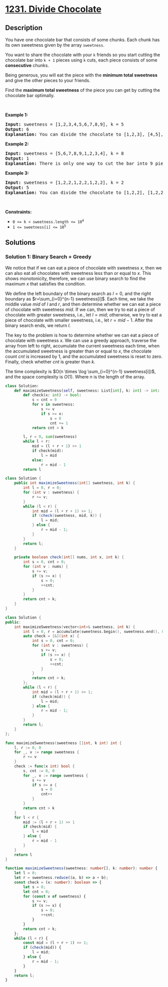 # [1231. Divide Chocolate](https://leetcode.com/problems/divide-chocolate)


## Description

<p>You have one chocolate bar that consists of some chunks. Each chunk has its own sweetness given by the array&nbsp;<code>sweetness</code>.</p>

<p>You want to share the chocolate with your <code>k</code>&nbsp;friends so you start cutting the chocolate bar into <code>k + 1</code>&nbsp;pieces using&nbsp;<code>k</code>&nbsp;cuts, each piece consists of some <strong>consecutive</strong> chunks.</p>

<p>Being generous, you will eat the piece with the <strong>minimum total sweetness</strong> and give the other pieces to your friends.</p>

<p>Find the <strong>maximum total sweetness</strong> of the&nbsp;piece you can get by cutting the chocolate bar optimally.</p>

<p>&nbsp;</p>
<p><strong class="example">Example 1:</strong></p>

<pre>
<strong>Input:</strong> sweetness = [1,2,3,4,5,6,7,8,9], k = 5
<strong>Output:</strong> 6
<b>Explanation: </b>You can divide the chocolate to [1,2,3], [4,5], [6], [7], [8], [9]
</pre>

<p><strong class="example">Example 2:</strong></p>

<pre>
<strong>Input:</strong> sweetness = [5,6,7,8,9,1,2,3,4], k = 8
<strong>Output:</strong> 1
<b>Explanation: </b>There is only one way to cut the bar into 9 pieces.
</pre>

<p><strong class="example">Example 3:</strong></p>

<pre>
<strong>Input:</strong> sweetness = [1,2,2,1,2,2,1,2,2], k = 2
<strong>Output:</strong> 5
<b>Explanation: </b>You can divide the chocolate to [1,2,2], [1,2,2], [1,2,2]
</pre>

<p>&nbsp;</p>
<p><strong>Constraints:</strong></p>

<ul>
	<li><code>0 &lt;= k &lt; sweetness.length &lt;= 10<sup>4</sup></code></li>
	<li><code>1 &lt;= sweetness[i] &lt;= 10<sup>5</sup></code></li>
</ul>

## Solutions

### Solution 1: Binary Search + Greedy

We notice that if we can eat a piece of chocolate with sweetness $x$, then we can also eat all chocolates with sweetness less than or equal to $x$. This shows monotonicity, therefore, we can use binary search to find the maximum $x$ that satisfies the condition.

We define the left boundary of the binary search as $l=0$, and the right boundary as $r=\sum_{i=0}^{n-1} sweetness[i]$. Each time, we take the middle value $mid$ of $l$ and $r$, and then determine whether we can eat a piece of chocolate with sweetness $mid$. If we can, then we try to eat a piece of chocolate with greater sweetness, i.e., let $l=mid$; otherwise, we try to eat a piece of chocolate with smaller sweetness, i.e., let $r=mid-1$. After the binary search ends, we return $l$.

The key to the problem is how to determine whether we can eat a piece of chocolate with sweetness $x$. We can use a greedy approach, traverse the array from left to right, accumulate the current sweetness each time, when the accumulated sweetness is greater than or equal to $x$, the chocolate count $cnt$ is increased by $1$, and the accumulated sweetness is reset to zero. Finally, check whether $cnt$ is greater than $k$.

The time complexity is $O(n \times \log \sum_{i=0}^{n-1} sweetness[i])$, and the space complexity is $O(1)$. Where $n$ is the length of the array.

<!-- tabs:start -->

```python
class Solution:
    def maximizeSweetness(self, sweetness: List[int], k: int) -> int:
        def check(x: int) -> bool:
            s = cnt = 0
            for v in sweetness:
                s += v
                if s >= x:
                    s = 0
                    cnt += 1
            return cnt > k

        l, r = 0, sum(sweetness)
        while l < r:
            mid = (l + r + 1) >> 1
            if check(mid):
                l = mid
            else:
                r = mid - 1
        return l
```

```java
class Solution {
    public int maximizeSweetness(int[] sweetness, int k) {
        int l = 0, r = 0;
        for (int v : sweetness) {
            r += v;
        }
        while (l < r) {
            int mid = (l + r + 1) >> 1;
            if (check(sweetness, mid, k)) {
                l = mid;
            } else {
                r = mid - 1;
            }
        }
        return l;
    }

    private boolean check(int[] nums, int x, int k) {
        int s = 0, cnt = 0;
        for (int v : nums) {
            s += v;
            if (s >= x) {
                s = 0;
                ++cnt;
            }
        }
        return cnt > k;
    }
}
```

```cpp
class Solution {
public:
    int maximizeSweetness(vector<int>& sweetness, int k) {
        int l = 0, r = accumulate(sweetness.begin(), sweetness.end(), 0);
        auto check = [&](int x) {
            int s = 0, cnt = 0;
            for (int v : sweetness) {
                s += v;
                if (s >= x) {
                    s = 0;
                    ++cnt;
                }
            }
            return cnt > k;
        };
        while (l < r) {
            int mid = (l + r + 1) >> 1;
            if (check(mid)) {
                l = mid;
            } else {
                r = mid - 1;
            }
        }
        return l;
    }
};
```

```go
func maximizeSweetness(sweetness []int, k int) int {
	l, r := 0, 0
	for _, v := range sweetness {
		r += v
	}
	check := func(x int) bool {
		s, cnt := 0, 0
		for _, v := range sweetness {
			s += v
			if s >= x {
				s = 0
				cnt++
			}
		}
		return cnt > k
	}
	for l < r {
		mid := (l + r + 1) >> 1
		if check(mid) {
			l = mid
		} else {
			r = mid - 1
		}
	}
	return l
}
```

```ts
function maximizeSweetness(sweetness: number[], k: number): number {
    let l = 0;
    let r = sweetness.reduce((a, b) => a + b);
    const check = (x: number): boolean => {
        let s = 0;
        let cnt = 0;
        for (const v of sweetness) {
            s += v;
            if (s >= x) {
                s = 0;
                ++cnt;
            }
        }
        return cnt > k;
    };
    while (l < r) {
        const mid = (l + r + 1) >> 1;
        if (check(mid)) {
            l = mid;
        } else {
            r = mid - 1;
        }
    }
    return l;
}
```

<!-- tabs:end -->

<!-- end -->
